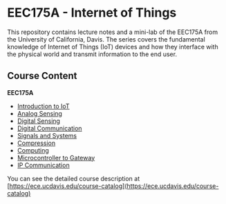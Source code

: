 # EEC175A - Internet of Things

This repository contains lecture notes and a mini-lab of the EEC175A from the University of California, Davis. The series covers the fundamental knowledge of Internet of Things (IoT) devices and how they interface with the physical world and transmit information to the end user.

## Course Content

**EEC175A**

* [Introduction to IoT](./lecture/1_IntroductionToIOT.md)
* [Analog Sensing](./lecture/2_Analog_Sensing.md)
* [Digital Sensing](./lecture/3_Digital_Sensing.md)
* [Digital Communication](./lecture/4_Digital_Communication.md)
* [Signals and Systems](./lecture/5_Signals_and_Systems.md)
* [Compression](./lecture/6_Compression.md)
* [Computing](./lecture/7_Computing.md)
* [Microcontroller to Gateway](./lecture/8_MCUToGateWay.md)
* [IP Communication](./lecture/9_IP_Communication.md)

You can see the detailed course description at [https://ece.ucdavis.edu/course-catalog](https://ece.ucdavis.edu/course-catalog)
